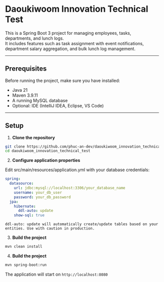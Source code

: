 # Daoukiwoom Innovation Technical Test

This is a Spring Boot 3 project for managing employees, tasks, departments, and lunch logs.  
It includes features such as task assignment with event notifications, department salary aggregation, and bulk lunch log management.

---

## Prerequisites

Before running the project, make sure you have installed:

- Java 21
- Maven 3.9.11
- A running MySQL database
- Optional: IDE (IntelliJ IDEA, Eclipse, VS Code)

---

## Setup

1. **Clone the repository**

```bash
git clone https://github.com/phuc-an-dev/daoukiwoom_innovation_technical_test.git
cd daoukiwoom_innovation_technical_test
```

2. **Configure application properties**

Edit src/main/resources/application.yml with your database credentials:

```yml
spring:
  datasource:
    url: jdbc:mysql://localhost:3306/your_database_name
    username: your_db_user
    password: your_db_password
  jpa:
    hibernate:
      ddl-auto: update
    show-sql: true
```

`ddl-auto: update will automatically create/update tables based on your entities. Use with caution in production.`

3. **Build the project**

```bash
mvn clean install
```

4. **Build the project**

```bash
mvn spring-boot:run
```

The application will start on `http://localhost:8080`



